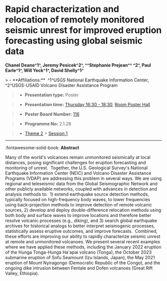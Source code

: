 # Rapid characterization and relocation of remotely monitored seismic unrest for improved eruption forecasting using global seismic data

**Chanel Deane^1^, Jeremy Pesicek^2^, ^^Stephanie Prejean^^ ^2^, Paul Earle^1^, Will Yeck^1^, David Shelly^1^**

<!-- more -->> - **Affiliations:**  ^1^USGS National Earthquake Information Center, ^2^USGS-USAID Volcano Disaster Assistance Program 

> - **Presentation type:** Poster

> - **Presentation time:** [Thursday 16:30 - 18:30](../sessions_comparison.md#__tabbed_3_6), [Room Poster Hall](../maps_venue.md#__tabbed_1_1)

> - **Poster Board Number:** [116](../map_poster_boards.md#thursday)

> - **Programme No:** 2.1.26

> - [Theme 2](../theme2.md) > [Session 1](../sessions/session-2-1.md)

--- 

:fontawesome-solid-book: **Abstract**

Many of the world's volcanoes remain unmonitored seismically at local distances, posing significant challenges for eruption forecasting and monitoring of unrest.  Together, the U.S. Geological Survey's National Earthquake Information Center (NEIC) and Volcano Disaster Assistance Programs (VDAP) are addressing this problem in several ways. We are using regional and teleseismic data from the Global Seismographic Network and other publicly available networks, coupled with advances in detection and analysis methods to:  1) extend earthquake source detection methods, typically focused on high-frequency body waves, to lower frequencies using back-projection methods to improve detection of remote volcanic sources, 2) develop and deploy double-difference relocation methods using both body and surface waves to improve locations and therefore better resolve volcanic processes (e.g., diking), and 3) search global earthquake archives for historical analogs to better interpret seismogenic processes, statistically assess eruptive outcomes, and improve forecasts.  Combined, these efforts are improving our ability to rapidly characterize seismic unrest at remote and unmonitored volcanoes. We present several recent examples where we have applied these methods, including the January 2022 eruption of the Hunga Tonga-Hunga Ha'apai volcano (Tonga), the October 2023 submarine eruption of Sofu Seamount (Izu Islands, Japan), the May 2021 eruption of Mount Nyiragongo (Democratic Republic of the Congo), and the ongoing dike intrusion between Fentale and Dofen volcanoes (Great Rift Valley, Ethiopia).

